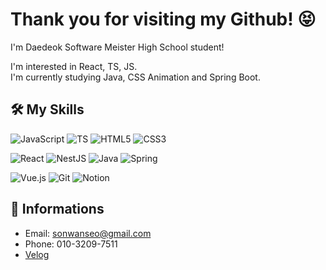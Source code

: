 # Thank you for visiting my Github! 😝
I'm Daedeok Software Meister High School student!  

I'm interested in React, TS, JS.  
I'm currently studying Java, CSS Animation and Spring Boot.

## 🛠 My Skills
![JavaScript](https://img.shields.io/badge/JavaScript-F7DF1E?style=&logo=JavaScript)
![TS](https://img.shields.io/badge/TypeScript-3178C6?style=&logo=TypeScript)
![HTML5](https://img.shields.io/badge/HTML5-E34F26?style=&logo=HTML5)
![CSS3](https://img.shields.io/badge/CSS3-FFFFFF?style=&logo=CSS3)

![React](https://img.shields.io/badge/React-%E2%98%85%E2%98%85%E2%98%85%E2%98%85%E2%98%86-61DAFB?style=&logo=React)
![NestJS](https://img.shields.io/badge/NestJS-%E2%98%85%E2%98%85%E2%98%86%E2%98%86%E2%98%86-181717?style=&logo=NestJS)
![Java](https://img.shields.io/badge/Java-%E2%98%85%E2%98%85%E2%98%86%E2%98%86%E2%98%86-181717?style=&logo=Java)
![Spring](https://img.shields.io/badge/Spring-%E2%98%85%E2%98%86%E2%98%86%E2%98%86%E2%98%86-181717?style=&logo=Spring)

![Vue.js](https://img.shields.io/badge/Vue.js-%E2%98%85%E2%98%86%E2%98%86%E2%98%86%E2%98%86-F05032?style=&logo=Vue.js)
![Git](https://img.shields.io/badge/Git-%E2%98%85%E2%98%85%E2%98%85%E2%98%86%E2%98%86-4A154B?style=&logo=Git)
![Notion](https://img.shields.io/badge/Notion-%E2%98%85%E2%98%85%E2%98%86%E2%98%86%E2%98%86-000000?style=&logo=Notion)

## 📕 Informations
- Email: sonwanseo@gmail.com
- Phone: 010-3209-7511
- [Velog](https://velog.io/@sonwanseo/)
